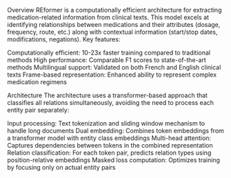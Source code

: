 Overview
REformer is a computationally efficient architecture for extracting medication-related information from clinical texts. This model excels at identifying relationships between medications and their attributes (dosage, frequency, route, etc.) along with contextual information (start/stop dates, modifications, negations).
Key features:

Computationally efficient: 10-23x faster training compared to traditional methods
High performance: Comparable F1 scores to state-of-the-art methods
Multilingual support: Validated on both French and English clinical texts
Frame-based representation: Enhanced ability to represent complex medication regimens

Architecture
The architecture uses a transformer-based approach that classifies all relations simultaneously, avoiding the need to process each entity pair separately:

Input processing: Text tokenization and sliding window mechanism to handle long documents
Dual embedding: Combines token embeddings from a transformer model with entity class embeddings
Multi-head attention: Captures dependencies between tokens in the combined representation
Relation classification: For each token pair, predicts relation types using position-relative embeddings
Masked loss computation: Optimizes training by focusing only on actual entity pairs

